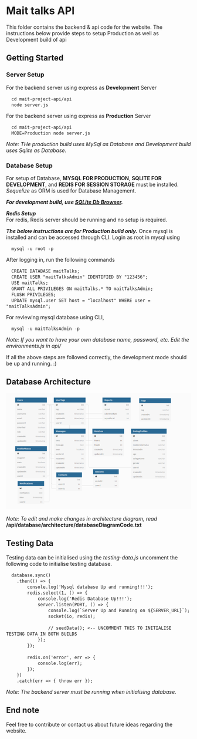 # Mait talks API
This folder contains the backend & api code for the website.
The instructions below provide steps to setup Production as well as Development build of api

## Getting Started
### Server Setup
For the backend server using express as **Development** Server
```
  cd mait-project-api/api
  node server.js
```

For the backend server using express as **Production** Server
```
  cd mait-project-api/api
  MODE=Production node server.js
```
*Note: THe production build uses MySql as Database and Development build uses Sqlite as Database.*

### Database Setup
For setup of Database, **MYSQL FOR PRODUCTION**, **SQLITE FOR DEVELOPMENT**, and **REDIS FOR SESSION STORAGE** must be installed.
*Sequelize* as ORM is used for Database Management.

***For development build, use [SQLite Db Browser](https://sqlitebrowser.org/).***

***Redis Setup*** <br/>
For redis, Redis server should be running and no setup is required.

***The below instructions are for Production build only.***
Once mysql is installed and can be accessed through CLI. 
Login as root in mysql using
```
  mysql -u root -p
```

After logging in, run the following commands
```
  CREATE DATABASE maitTalks;
  CREATE USER "maitTalksAdmin" IDENTIFIED BY "123456";
  USE maitTalks;
  GRANT ALL PRIVILEGES ON maitTalks.* TO maitTalksAdmin;
  FLUSH PRIVILEGES;
  UPDATE mysql.user SET host = "localhost" WHERE user = "maitTalksAdmin";
```

For reviewing mysql database using CLI,
```
  mysql -u maitTalksAdmin -p
```

*Note: If you want to have your own database name, password, etc. Edit the environments.js in api/*

If all the above steps are followed correctly, the development mode should be up and running. :)

## Database Architecture
<img src="https://github.com/Bhaikko/mait-project/blob/master/api/database/architecture/Database%20Architecture.png"/>

*Note: To edit and make changes in architecture diagram, read*
**/api/database/architecture/databaseDiagramCode.txt**

## Testing Data
Testing data can be initialised using the *testing-data.js* 
uncomment the following code to initialise testing database.

```
  database.sync()
    .then(() => {
        console.log('Mysql database Up and running!!!');
        redis.select(1, () => {
            console.log('Redis Database Up!!!');
            server.listen(PORT, () => {
                console.log(`Server Up and Running on ${SERVER_URL}`);
                socket(io, redis);

                // seedData(); <-- UNCOMMENT THIS TO INITIALISE TESTING DATA IN BOTH BUILDS
            });
        });

        redis.on('error', err => {
            console.log(err);
        });
    })
    .catch(err => { throw err });
```

*Note: The backend server must be running when initialising database.*

## End note
Feel free to contribute or contact us about future ideas regarding the website.
 
